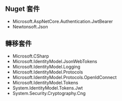 ## Nuget 套件

* Microsoft.AspNetCore.Authentication.JwtBearer
* Newtonsoft.Json

## 轉移套件

* Microsoft.CSharp
* Microsoft.IdentityModel.JsonWebTokens
* Microsoft.IdentityModel.Logging
* Microsoft.IdentityModel.Protocols
* Microsoft.IdentityModel.Protocols.OpenIdConnect
* Microsoft.IdentityModel.Tokens
* System.IdentityModel.Tokens.Jwt
* System.Security.Cryptography.Cng